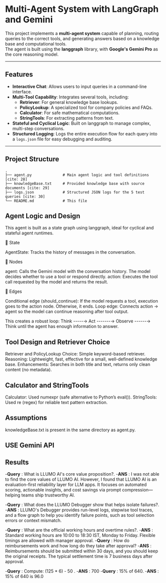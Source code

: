 # Multi-Agent System with LangGraph and Gemini

This project implements a **multi-agent system** capable of planning, routing queries to the correct tools, and generating answers based on a knowledge base and computational tools.  
The agent is built using the **langgraph** library, with **Google's Gemini Pro** as the core reasoning model.

---

##  Features
- **Interactive Chat**: Allows users to input queries in a command-line interface.  
- **Multi-Tool Capability**: Integrates several tools, including:
  - **Retriever**: For general knowledge base lookups.  
  - **PolicyLookup**: A specialized tool for company policies and FAQs.  
  - **Calculator**: For safe mathematical computations.  
  - **StringTools**: For extracting patterns from text.  
- **Stateful and Cyclical Logic**: Built on langgraph to manage complex, multi-step conversations.  
- **Structured Logging**: Logs the entire execution flow for each query into a `logs.json` file for easy debugging and auditing.  

---

## Project Structure

```
.
├── agent.py              # Main agent logic and tool definitions [cite: 28]
├── knowledgeBase.txt     # Provided knowledge base with source documents [cite: 29]
├── logs.json             # Structured JSON logs for the 5 test queries [cite: 30]
└── README.md             # This file 
```

 ## Agent Logic and Design

This agent is built as a state graph using langgraph, ideal for cyclical and stateful agent runtimes.

🔹 State

AgentState: Tracks the history of messages in the conversation.

🔹 Nodes

agent: Calls the Gemini model with the conversation history. The model decides whether to use a tool or respond directly.
action: Executes the tool call requested by the model and returns the result.

🔹 Edges

Conditional edge (should_continue): If the model requests a tool, execution goes to the action node. Otherwise, it ends.
Loop edge: Connects action → agent so the model can continue reasoning after tool output.

This creates a robust loop:
Think -----→ Act -------→ Observe ------→ Think until the agent has enough information to answer.


## Tool Design and Retriever Choice
Retriever and PolicyLookup
Choice: Simple keyword-based retriever.
Reasoning: Lightweight, fast, effective for a small, well-defined knowledge base.
Enhancements: Searches in both title and text, returns only clean content (no metadata).

## Calculator and StringTools
Calculator: Used numexpr (safe alternative to Python’s eval()).
StringTools: Used re (regex) for reliable text pattern extraction.

## Assumptions
knowledgeBase.txt is present in the same directory as agent.py.


## USE Gemini API

## Results
  -**Query** : What is LLUMO AI's core value proposition?.
     -**ANS** :  I was not able to find the core values of LLUMO AI. However, I found that LLUMO AI is an evaluation-first reliability layer for LLM apps. It focuses on automated scoring, actionable insights, and cost savings via prompt compression—helping teams ship trustworthy AI.

  -**Query** : What does the LLUMO Debugger show that helps isolate failures?.
     -**ANS** : LLUMO's Debugger provides run-level logs, stepwise tool traces, and a flow graph to help you identify failure points, such as tool selection errors or context mismatch.

  -**Query** : What are the official working hours and overtime rules?.
     -**ANS** : Standard working hours are 10:00 to 18:30 IST, Monday to Friday. Flexible timings are allowed with manager approval.
  -**Query** : How do reimbursements work and how long do they take after approval?
     -**ANS** : Reimbursements should be submitted within 30 days, and you should keep the original receipts. The typical settlement time is 7 business days after approval.

  -**Query** : Compute: (125 * 6) - 50 .
     -**ANS** : 700
  -**Query** : 15% of 640.
     -**ANS** : 15% of 640 is 96.0